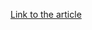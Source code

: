 [Link to the article](https://labs.sentinelone.com/noblebaron-new-poisoned-installers-could-be-used-in-supply-chain-attacks/)

